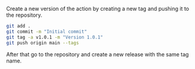 Create a new version of the action by creating a new tag and pushing it to the repository.
```bash
git add .
git commit -m "Initial commit"
git tag -a v1.0.1 -m "Version 1.0.1"
git push origin main --tags
```
After that go to the repository and create a new release with the same tag name.